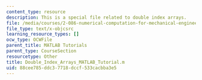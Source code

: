 ```yaml
---
content_type: resource
description: This is a special file related to double index arrays.
file: /media/courses/2-086-numerical-computation-for-mechanical-engineers-fall-2014/88cee785ddc37718dccf533cacbba3e5_Double_Index_Arrays_MATLAB_Tutorial.m
file_type: text/x-objcsrc
learning_resource_types: []
ocw_type: OCWFile
parent_title: MATLAB Tutorials
parent_type: CourseSection
resourcetype: Other
title: Double_Index_Arrays_MATLAB_Tutorial.m
uid: 88cee785-ddc3-7718-dccf-533cacbba3e5
---
```

